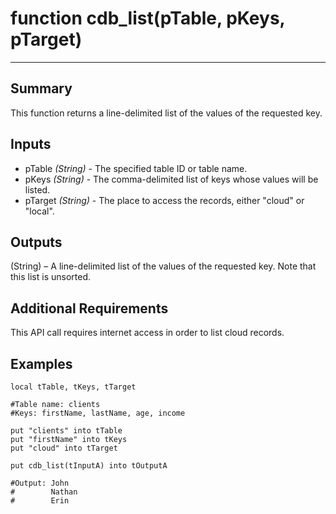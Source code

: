 # function cdb_list(pTable, pKeys, pTarget)
---
## Summary
This function returns a line-delimited list of the values of the requested key.

## Inputs
* pTable *(String)* - The specified table ID or table name.
* pKeys *(String)* - The comma-delimited list of keys whose values will be listed.
* pTarget *(String)* - The place to access the records, either "cloud" or "local".

## Outputs
(String) – A line-delimited list of the values of the requested key. Note that this list is unsorted.

## Additional Requirements
This API call requires internet access in order to list cloud records.

## Examples
```
local tTable, tKeys, tTarget

#Table name: clients
#Keys: firstName, lastName, age, income

put "clients" into tTable
put "firstName" into tKeys
put "cloud" into tTarget

put cdb_list(tInputA) into tOutputA

#Output: John
#        Nathan
#        Erin
```